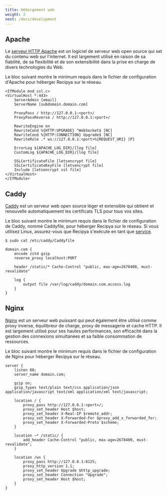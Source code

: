 ```yaml
---
title: Hébergement web
weight: 2
next: /docs/development
---
```


## Apache

Le [serveur HTTP Apache](https://httpd.apache.org) est un logiciel de serveur web open source qui set du contenu web sur l'internet.
Il est largement utilisé en raison de sa fiabilité, de sa flexibilité et de son extensibilité dans la prise en charge de divers
technologies du Web.

Le bloc suivant montre le minimum requis dans le fichier de configuration d'Apache pour héberger Recipya sur le réseau.

```text
<IfModule mod_ssl.c>
<VirtualHost *:443>
    ServerAdmin [email]
    ServerName [subdomain.domain.com]

    ProxyPass / http://127.0.0.1:<port>/
    ProxyPassReverse / http://127.0.0.1:<port>/

    RewriteEngine on
    RewriteCond %{HTTP:UPGRADE} ^WebSocket$ [NC]
    RewriteCond %{HTTP:CONNECTION} Upgrade$ [NC]
    RewriteRule .* ws://127.0.0.1:<port>%{REQUEST_URI} [P]

    ErrorLog ${APACHE_LOG_DIR}/[log file]
    CustomLog ${APACHE_LOG_DIR}/[log file]

    SSLCertificateFile [letsencrypt file]
    SSLCertificateKeyFile [letsencrypt file]
    Include [letsencrypt ssl file]
</VirtualHost>
</IfModule>
```

## Caddy

[Caddy](https://caddyserver.com/) est un serveur web open source léger et extensible qui obtient et renouvelle automatiquement les certificats TLS pour tous vos sites.

Le bloc suivant montre le minimum requis dans le fichier de configuration de Caddy, nommé Caddyfile, pour héberger Recipya sur le réseau.
Si vous utilisez Linux, assurez-vous que Recipya s'exécute en tant que [service](/guide/docs/deployment/local-network/#linux).

```text
$ sudo cat /etc/caddy/Caddyfile

domain.com {
	encode zstd gzip
	reverse_proxy localhost:PORT

	header /static/* Cache-Control "public, max-age=2678400, must-revalidate"

	log {
		output file /var/log/caddy/domain.com.access.log
	}
}
```

## Nginx

[Nginx](https://en.wikipedia.org/wiki/Nginx) est un serveur web puissant qui peut également être utilisé comme proxy inverse, équilibreur de charge, proxy de messagerie et cache HTTP.
Il est largement utilisé pour ses hautes performances, son efficacité dans la gestion des connexions simultanées et sa faible consommation de ressources.

Le bloc suivant montre le minimum requis dans le fichier de configuration de Nginx pour héberger Recipya sur le réseau.

```text
server {   
    listen 80;
    server_name domain.com;

    gzip on;
    gzip_types text/plain text/css application/json application/javascript text/xml application/xml text/javascript;
     
    location / {
        proxy_pass http://127.0.0.1:<port>/;
        proxy_set_header Host $host;
        proxy_set_header X-Real-IP $remote_addr;
        proxy_set_header X-Forwarded-For $proxy_add_x_forwarded_for;
        proxy_set_header X-Forwarded-Proto $scheme;
    }
    
    location ~* /static/ {
        add_header Cache-Control "public, max-age=2678400, must-revalidate";
    }
    
    location /ws {
        proxy_pass http://127.0.0.1:8125;
        proxy_http_version 1.1;
        proxy_set_header Upgrade $http_upgrade;
        proxy_set_header Connection "Upgrade";
        proxy_set_header Host $host;
    }
}
```